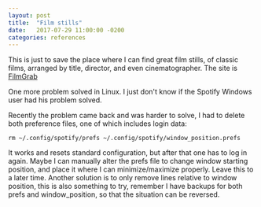 ```yaml
---
layout: post
title:  "Film stills"
date:   2017-07-29 11:00:00 -0200
categories: references
---
```


This is just to save the place where I can find great film stills, of classic films,
arranged by title, director, and even cinematographer. The site is <a href="https://film-grab.com/">FilmGrab</a>

One more problem solved in Linux. I just don't know if the Spotify Windows user had his problem solved.

Recently the problem came back and was harder to solve, I had to delete both preference files,
one of which includes login data:

    rm ~/.config/spotify/prefs ~/.config/spotify/window_position.prefs

It works and resets standard configuration, but after that one has to log in again.
Maybe I can manually alter the prefs file to change window starting position,
and place it where I can minimize/maximize properly. Leave this to a later time.
Another solution is to only remove lines relative to window position, this is also something to try,
remember I have backups for both prefs and window_position, so that the situation can be reversed.
